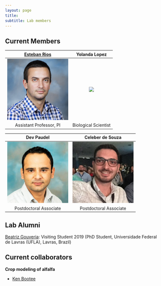```yaml
---
layout: page
title:  
subtitle: Lab members
---
```


## Current Members

[Esteban Rios](https://foragebreeding.github.io/aboutme.md)             |  Yolanda Lopez
:--------------:|:------------:
<img src="member_images/esteban.jpg" width="200">  |  <img src="member_images/yolanda.jpg" width="200">
Assistant Professor, PI | Biological Scientist

Dev Paudel  | Celeber de Souza
:------------:|:------------:
<img src="member_images/dev.jpg" width="200"> | <img src="member_images/cleber.jpg" width="200">
Postdoctoral Associate | Postdoctoral Associate

## Lab Alumni

[Beatriz Gouveria](https://www.researchgate.net/profile/Beatriz_Gouveia3): Visiting Student 2019 (PhD Student, Universidade Federal de Lavras (UFLA), Lavras, Brazil)


## Current collaborators

**Crop modeling of alfalfa**

* [Ken Bootee](http://ufrfprofessors.feed.research.ufl.edu/ufrf_professors/boote-kenneth-j/)



